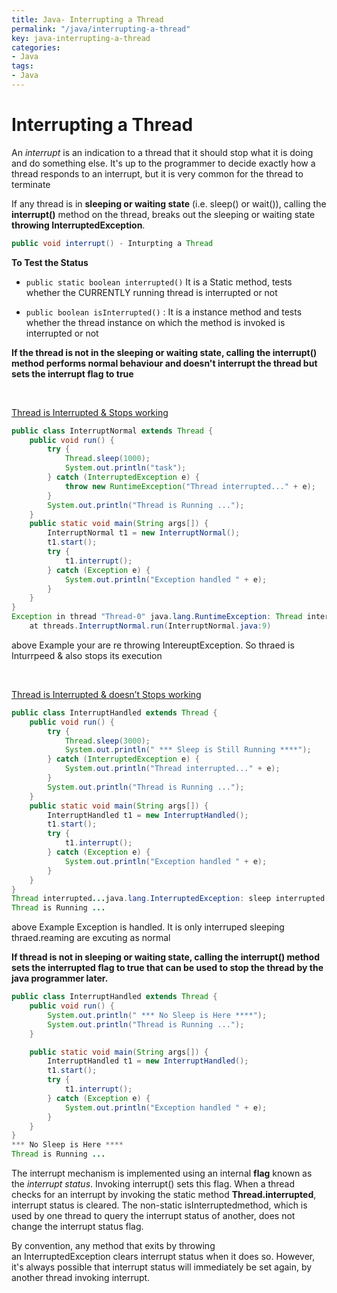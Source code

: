 ```yaml
---
title: Java- Interrupting a Thread
permalink: "/java/interrupting-a-thread"
key: java-interrupting-a-thread
categories:
- Java
tags:
- Java
---
```


Interrupting a Thread
========================

An *interrupt* is an indication to a thread that it should stop what it is doing
and do something else. It's up to the programmer to decide exactly how a thread
responds to an interrupt, but it is very common for the thread to terminate

If any thread is in **sleeping or waiting state** (i.e. sleep() or wait()),
calling the **interrupt()** method on the thread, breaks out the sleeping or
waiting state **throwing InterruptedException**.

```java
public void interrupt() - Inturpting a Thread
```


**To Test the Status**
-   `public static boolean interrupted()` It is a Static method, tests whether
    the CURRENTLY running thread is interrupted or not

-   `public boolean isInterrupted()` : It is a instance method and tests
    whether the thread instance on which the method is invoked is interrupted or
    not

**If the thread is not in the sleeping or waiting state, calling the interrupt()
method performs normal behaviour and doesn't interrupt the thread but sets the
interrupt flag to true**

<br>

<u>Thread is Interrupted & Stops working</u>
```java
public class InterruptNormal extends Thread {
	public void run() {
		try {
			Thread.sleep(1000);
			System.out.println("task");
		} catch (InterruptedException e) {
			throw new RuntimeException("Thread interrupted..." + e);
		}
		System.out.println("Thread is Running ...");
	}
	public static void main(String args[]) {
		InterruptNormal t1 = new InterruptNormal();
		t1.start();
		try {
			t1.interrupt();
		} catch (Exception e) {
			System.out.println("Exception handled " + e);
		}
	}
}
Exception in thread "Thread-0" java.lang.RuntimeException: Thread interrupted...java.lang.InterruptedException: sleep interrupted
	at threads.InterruptNormal.run(InterruptNormal.java:9)
```
above Example your are re throwing IntereuptException. So thraed is Inturrpeed &
also stops its execution

<br>

<u>Thread is Interrupted & doesn’t Stops working</u>
```java
public class InterruptHandled extends Thread {
	public void run() {
		try {
			Thread.sleep(3000);
			System.out.println(" *** Sleep is Still Running ****");
		} catch (InterruptedException e) {
			System.out.println("Thread interrupted..." + e);
		}
		System.out.println("Thread is Running ...");
	}
	public static void main(String args[]) {
		InterruptHandled t1 = new InterruptHandled();
		t1.start();
		try {
			t1.interrupt();
		} catch (Exception e) {
			System.out.println("Exception handled " + e);
		}
	}
}
Thread interrupted...java.lang.InterruptedException: sleep interrupted
Thread is Running ...
```
above Example Exception is handled. It is only interruped sleeping
thraed.reaming are excuting as normal

**If thread is not in sleeping or waiting state, calling the interrupt() method
sets the interrupted flag to true that can be used to stop the thread by the
java programmer later.**
```java
public class InterruptHandled extends Thread {
	public void run() {		 
		System.out.println(" *** No Sleep is Here ****");		 
		System.out.println("Thread is Running ...");
	}

	public static void main(String args[]) {
		InterruptHandled t1 = new InterruptHandled();
		t1.start();
		try {
			t1.interrupt();
		} catch (Exception e) {
			System.out.println("Exception handled " + e);
		}
	}
}
*** No Sleep is Here ****
Thread is Running ...
```


The interrupt mechanism is implemented using an internal **flag** known as
the *interrupt status*. Invoking interrupt() sets this flag. When a thread
checks for an interrupt by invoking the static method **Thread.interrupted**,
interrupt status is cleared. The non-static isInterruptedmethod, which is used
by one thread to query the interrupt status of another, does not change the
interrupt status flag.

By convention, any method that exits by throwing an InterruptedException clears
interrupt status when it does so. However, it's always possible that interrupt
status will immediately be set again, by another thread invoking interrupt.
